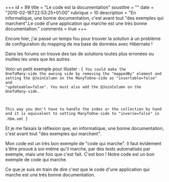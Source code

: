 +++
id = 99
title = "Le code est la documentation"
soustitre = ""
date = "2010-02-18T22:53:25+01:00"
rubrique = 10
description = "En informatique, une bonne documentation, c'est avant tout \"des exemples qui marchent\".Le code d'une application qui marche est une très bonne documentation."
comments = true
+++

<div class="chapo"></div>
Encore hier, j'ai passé un temps fou pour trouver la solution à un problème de configuration du mapping de ma base de données avec Hibernate !

Dans les forums on trouve des tas de solutions toutes plus erronées ou inutiles les unes que les autres.

Voici un petit exemple pour illuster :
{<code>
You could make the OneToMany-side the owning side by removing the "mappedBy" element and setting the @JoinColumn on the ManyToOne-side as "insertable=false" and "updateable=false". You must also add the @JoinColumn on the OneToMany-side. 

This way you don't have to handle the index or the collection by hand and it is equivalent to setting ManyToOne-side to "inverse=false" in .hbm.xml 
</code>}

Et je me faisais la réflexion que, en informatique, une bonne documentation, c'est avant tout "des exemples qui marchent".

Mon code est un très bon exemple de "code qui marche". Il faut évidement s'être prouvé à soi-même qu'il marche, par des tests automatisés par exemple, mais une fois que c'est fait. C'est bon ! Notre code est un bon exemple de code qui marche. 

Ce que je suis en train de dire c'est que le code d'une application qui marche est une très bonne documentation.